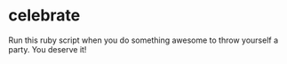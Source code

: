 celebrate
=========

Run this ruby script when you do something awesome to throw yourself a party.  You deserve it!

